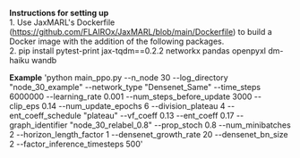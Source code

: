 **Instructions for setting up**
<br>1. Use JaxMARL's Dockerfile (https://github.com/FLAIROx/JaxMARL/blob/main/Dockerfile) to build a Docker image with the addition of the following packages.
<br>2. pip install pytest-print jax-tqdm==0.2.2 networkx pandas openpyxl dm-haiku wandb

**Example**
'python main_ppo.py --n_node 30 --log_directory "node_30_example" --network_type "Densenet_Same" --time_steps 6000000 --learning_rate 0.001 --num_steps_before_update 3000 --clip_eps 0.14 --num_update_epochs 6 --division_plateau 4 --ent_coeff_schedule "plateau" --vf_coeff 0.13 --ent_coeff 0.17 --graph_identifier "node_30_relabel_0.8" --prop_stoch 0.8 --num_minibatches 2 --horizon_length_factor 1 --densenet_growth_rate 20 --densenet_bn_size 2 --factor_inference_timesteps 500'




